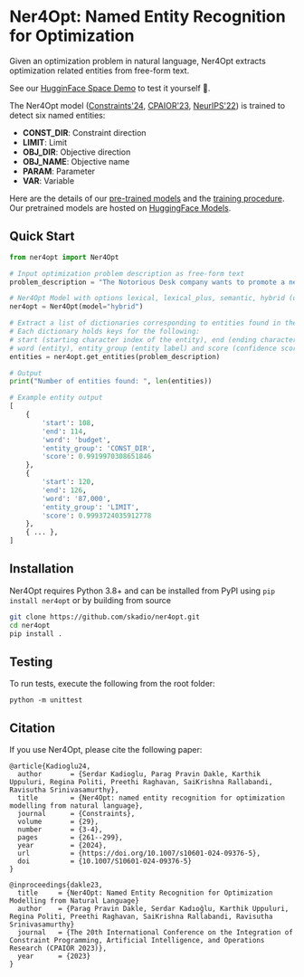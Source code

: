 # Ner4Opt: Named Entity Recognition for Optimization 

Given an optimization problem in natural language, Ner4Opt extracts optimization related entities from free-form text. 

See our [HugginFace Space Demo](https://huggingface.co/spaces/skadio/Ner4Opt) to test it yourself 🤗. 

The Ner4Opt model ([Constraints'24](https://link.springer.com/article/10.1007/s10601-024-09376-5), [CPAIOR'23](https://github.com/skadio/ner4opt/blob/main/docs/%5BCPAIOR%202023%5D%20Ner4Opt%20Paper.pdf), [NeurIPS'22](https://github.com/skadio/ner4opt/blob/main/docs/%5BNeurIPS%202022%5D%20Ner4Opt%20Poster.pdf)) is trained to detect six named entities: 

- **CONST_DIR**: Constraint direction
- **LIMIT**: Limit
- **OBJ_DIR**: Objective direction
- **OBJ_NAME**: Objective name
- **PARAM**: Parameter
- **VAR**: Variable

Here are the details of our [pre-trained models](https://github.com/skadio/ner4opt/blob/main/models/README.md) and the [training procedure](https://github.com/skadio/ner4opt/blob/main/models/training/README.md). Our pretrained models are hosted on [HuggingFace Models](https://huggingface.co/skadio).

## Quick Start

```python
from ner4opt import Ner4Opt

# Input optimization problem description as free-form text
problem_description = "The Notorious Desk company wants to promote a new brand of wine and wants to market it using a total market budget of $ 87,000 . To do so , the company needs to decide how much to allocate on each of its two advertising channels : ( 1 ) morning TV show and ( 2 ) social media . Each day , it costs the company $ 1,000 and $ 2000 to run advertisement spots on morning TV show and social media respectively . The expected daily reach , based on past ratings , is 15,000 viewers for each morning show spot and 30,000 internet users for a social media spot . The chief marketer knows from her experience that both channels are key to the success of the product launch . She wants to plan at least 4 but no more than 7 morning show spots . In addition , the social media spots needs to be at least 30 due to pricing tier policy . How many times should each of the media channels be used to maximize the reach of the campaign ?"

# Ner4Opt Model with options lexical, lexical_plus, semantic, hybrid (default). 
ner4opt = Ner4Opt(model="hybrid")

# Extract a list of dictionaries corresponding to entities found in the given problem description.
# Each dictionary holds keys for the following: 
# start (starting character index of the entity), end (ending character index of the entity)
# word (entity), entity_group (entity label) and score (confidence score for the entity)
entities = ner4opt.get_entities(problem_description)

# Output
print("Number of entities found: ", len(entities))

# Example entity output
[
    {
        'start': 108,
        'end': 114,
        'word': 'budget',
        'entity_group': 'CONST_DIR',
        'score': 0.9919970308651846
    },
    {
        'start': 120,
        'end': 126,
        'word': '87,000',
        'entity_group': 'LIMIT',
        'score': 0.9993724035912778
    },
    { ... },
]
```

## Installation

Ner4Opt requires Python 3.8+ and can be installed from PyPI using `pip install ner4opt` or by building from source 

```bash
git clone https://github.com/skadio/ner4opt.git
cd ner4opt
pip install .
```

## Testing

To run tests, execute the following from the root folder:

```
python -m unittest
```

## Citation
If you use Ner4Opt, please cite the following paper:

```
@article{Kadioglu24,
  author       = {Serdar Kadioglu, Parag Pravin Dakle, Karthik Uppuluri, Regina Politi, Preethi Raghavan, SaiKrishna Rallabandi, Ravisutha Srinivasamurthy},
  title        = {Ner4Opt: named entity recognition for optimization modelling from natural language},
  journal      = {Constraints},
  volume       = {29},
  number       = {3-4},
  pages        = {261--299},
  year         = {2024},
  url          = {https://doi.org/10.1007/s10601-024-09376-5},
  doi          = {10.1007/S10601-024-09376-5}
}

@inproceedings{dakle23,
  title 	= {Ner4Opt: Named Entity Recognition for Optimization Modelling from Natural Language}
  author 	= {Parag Pravin Dakle, Serdar Kadıoğlu, Karthik Uppuluri, Regina Politi, Preethi Raghavan, SaiKrishna Rallabandi, Ravisutha Srinivasamurthy}
  journal 	= {The 20th International Conference on the Integration of Constraint Programming, Artificial Intelligence, and Operations Research (CPAIOR 2023)},
  year 	    = {2023}
}

```

